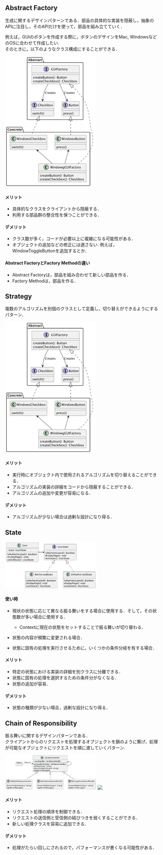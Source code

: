 ## Abstract Factory
生成に関するデザインパターンである．部品の具体的な実装を隠蔽し，抽象のAPIに注目し，そのAPIだけを使って，部品を組み立てていく．  

例えば，GUIのボタンを作成する際に，ボタンのデザインをMac, WindowsなどのOSに合わせて作成したい.  
そのときに，以下のようなクラス構成にすることができる．  

<img src="./img/AbstractFactory.png" width=300>

#### メリット  
- 具体的なクラスをクライアントから隠蔽する．  
- 利用する部品群の整合性を保つことができる．  

#### デメリット  
- クラス数が多く，コードが必要以上に複雑になる可能性がある．  
- オブジェクトの追加などの修正には適さない. 例えば，WindowToggleButtonを追加するとか．
    
#### Abstract FactoryとFactory Methodの違い  
- Abstract Factoryは，部品を組み合わせて新しい部品を作る．  
- Factory Methodは，部品を作る．

## Strategy  
複数のアルゴリズムを別個のクラスとして定義し，切り替えができるようにするパターン．

<img src="./img/AbstractFactory.png" width=300>

#### メリット  
- 実行時にオブジェクト内で使用されるアルゴリズムを切り替えることができる．  
- アルゴリズムの実装の詳細をコードから隠蔽することができる．
- アルゴリズムの追加や変更が容易になる．

#### デメリット  
- アルゴリズムが少ない場合は過剰な設計になり得る．  

## State

<img src="./img/State.png" width=300>

#### 使い時  
- 現状の状態に応じて異なる振る舞いをする場合に使用する．そして，その状態数が多い場合に使用する．  
    - Contextに現在の状態をセットすることで振る舞いが切り替わる．  
    
- 状態の内容が頻繁に変更される場合．  

- 状態に固有の処理を実行させるために，いくつかの条件分岐を有する場合．

#### メリット  
- 特定の状態における実装の詳細を別クラスに分離できる．  
- 状態に固有の処理を選択するための条件分がなくなる．  
- 状態の追加が容易．

#### デメリット
- 状態の種類が少ない場合，過剰な設計になり得る．

## Chain of Responsibility
振る舞いに関するデザインパターンである．  
クライアントからのリクエストを処理するオブジェクトを鎖のように繋げ，処理が可能なオブジェクトにリクエストを順に渡していくパターン.

<img src="./img/ChainOfResponsibility.png" width=300>

<img src="./img/ChainOfResponsibility2.png" width=300>

#### メリット  
- リクエスト処理の順序を制御できる．  
- リクエストの送信側と受信側の結びつきを弱くすることができる．  
- 新しい処理クラスを容易に追加できる．  

#### デメリット
- 処理がたらい回しにされるので，パフォーマンスが悪くなる可能性がある．  